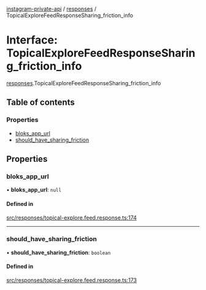 [instagram-private-api](../../README.md) / [responses](../../modules/responses.md) / TopicalExploreFeedResponseSharing_friction_info

# Interface: TopicalExploreFeedResponseSharing\_friction\_info

[responses](../../modules/responses.md).TopicalExploreFeedResponseSharing_friction_info

## Table of contents

### Properties

- [bloks\_app\_url](TopicalExploreFeedResponseSharing_friction_info.md#bloks_app_url)
- [should\_have\_sharing\_friction](TopicalExploreFeedResponseSharing_friction_info.md#should_have_sharing_friction)

## Properties

### bloks\_app\_url

• **bloks\_app\_url**: ``null``

#### Defined in

[src/responses/topical-explore.feed.response.ts:174](https://github.com/Nerixyz/instagram-private-api/blob/4971f34/src/responses/topical-explore.feed.response.ts#L174)

___

### should\_have\_sharing\_friction

• **should\_have\_sharing\_friction**: `boolean`

#### Defined in

[src/responses/topical-explore.feed.response.ts:173](https://github.com/Nerixyz/instagram-private-api/blob/4971f34/src/responses/topical-explore.feed.response.ts#L173)
